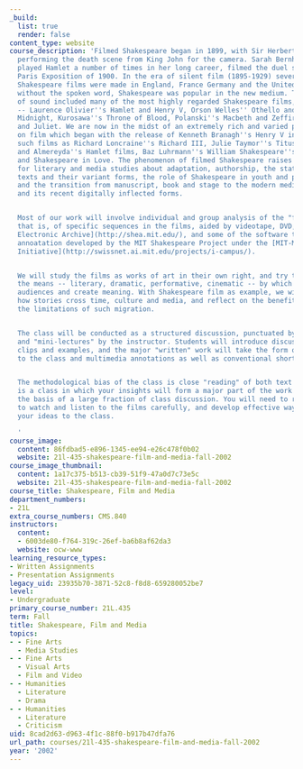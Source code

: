 ```yaml
---
_build:
  list: true
  render: false
content_type: website
course_description: 'Filmed Shakespeare began in 1899, with Sir Herbert Beerbohm Tree
  performing the death scene from King John for the camera. Sarah Bernhardt, who had
  played Hamlet a number of times in her long career, filmed the duel scene for the
  Paris Exposition of 1900. In the era of silent film (1895-1929) several hundred
  Shakespeare films were made in England, France Germany and the United States, Even
  without the spoken word, Shakespeare was popular in the new medium. The first half-century
  of sound included many of the most highly regarded Shakespeare films, among them
  -- Laurence Olivier''s Hamlet and Henry V, Orson Welles'' Othello and Chimes at
  Midnight, Kurosawa''s Throne of Blood, Polanski''s Macbeth and Zeffirelli''s Romeo
  and Juliet. We are now in the midst of an extremely rich and varied period for Shakespeare
  on film which began with the release of Kenneth Branagh''s Henry V in 1989 and includes
  such films as Richard Loncraine''s Richard III, Julie Taymor''s Titus, Zeffirelli
  and Almereyda''s Hamlet films, Baz Luhrmann''s William Shakespeare''s Romeo + Juliet,
  and Shakespeare in Love. The phenomenon of filmed Shakespeare raises many questions
  for literary and media studies about adaptation, authorship, the status of "classic"
  texts and their variant forms, the role of Shakespeare in youth and popular culture,
  and the transition from manuscript, book and stage to the modern medium of film
  and its recent digitally inflected forms.


  Most of our work will involve individual and group analysis of the "film text" --
  that is, of specific sequences in the films, aided by videotape, DVD, the [Shakespeare
  Electronic Archive](http://shea.mit.edu/), and some of the software tools for video
  annoatation developed by the MIT Shakespeare Project under the [MIT-Microsoft iCampus
  Initiative](http://swissnet.ai.mit.edu/projects/i-campus/).


  We will study the films as works of art in their own right, and try to understand
  the means -- literary, dramatic, performative, cinematic -- by which they engage
  audiences and create meaning. With Shakespeare film as example, we will discuss
  how stories cross time, culture and media, and reflect on the benefits as well as
  the limitations of such migration.


  The class will be conducted as a structured discussion, punctuated by student presentations
  and "mini-lectures" by the instructor. Students will introduce discussions, prepare
  clips and examples, and the major "written" work will take the form of presentations
  to the class and multimedia annotations as well as conventional short essays.


  The methodological bias of the class is close "reading" of both text and film. This
  is a class in which your insights will form a major part of the work and will be
  the basis of a large fraction of class discussion. You will need to read carefully,
  to watch and listen to the films carefully, and develop effective ways of conveying
  your ideas to the class.

  '
course_image:
  content: 86fdbad5-e896-1345-ee94-e26c478f0b02
  website: 21l-435-shakespeare-film-and-media-fall-2002
course_image_thumbnail:
  content: 1a17c375-b513-cb39-51f9-47a0d7c73e5c
  website: 21l-435-shakespeare-film-and-media-fall-2002
course_title: Shakespeare, Film and Media
department_numbers:
- 21L
extra_course_numbers: CMS.840
instructors:
  content:
  - 6003de80-f764-319c-26ef-ba6b8af62da3
  website: ocw-www
learning_resource_types:
- Written Assignments
- Presentation Assignments
legacy_uid: 23935b70-3871-52c8-f8d8-659280052be7
level:
- Undergraduate
primary_course_number: 21L.435
term: Fall
title: Shakespeare, Film and Media
topics:
- - Fine Arts
  - Media Studies
- - Fine Arts
  - Visual Arts
  - Film and Video
- - Humanities
  - Literature
  - Drama
- - Humanities
  - Literature
  - Criticism
uid: 8cad2d63-d963-4f1c-88f0-b917b47dfa76
url_path: courses/21l-435-shakespeare-film-and-media-fall-2002
year: '2002'
---
```

